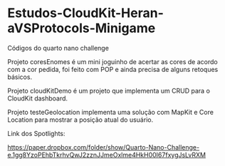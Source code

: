 # Estudos-CloudKit-Heran-aVSProtocols-Minigame
Códigos do quarto nano challenge

Projeto coresEnomes é um mini joguinho de acertar as cores de acordo com a cor pedida, foi feito com POP e ainda precisa de alguns retoques básicos.

Projeto cloudKitDemo é um projeto que implementa um CRUD para o CloudKit dashboard.

Projeto testeGeolocation implementa uma solução com MapKit e Core Location para mostrar a posição atual do usuário.

Link dos Spotlights:

https://paper.dropbox.com/folder/show/Quarto-Nano-Challenge-e.1gg8YzoPEhbTkrhvQwJ2zznJJmeOxlme4HkH00I67fxygJsLvRXM
